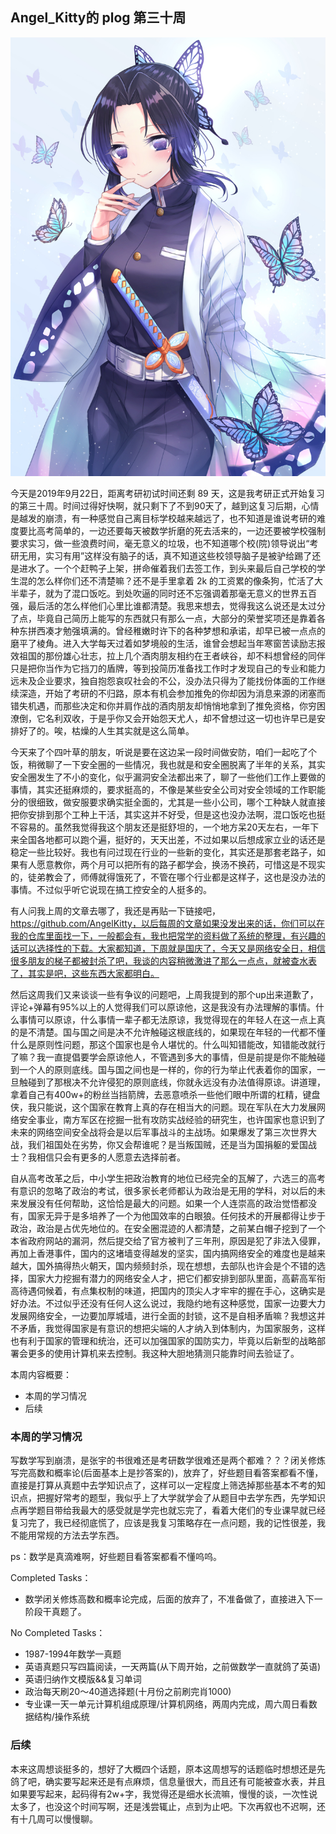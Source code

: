 ## Angel_Kitty的 plog 第三十周

![plog30](./sources/2019_09_22/figure/page.jpg)

今天是2019年9月22日，距离考研初试时间还剩 89 天，这是我考研正式开始复习的第三十周。时间过得好快啊，就只剩下了不到90天了，越到这复习后期，心情是越发的崩溃，有一种感觉自己离目标学校越来越远了，也不知道是谁说考研的难度要比高考简单的，一边还要每天被数学折磨的死去活来的，一边还要被学校强制要求实习，做一些浪费时间，毫无意义的垃圾，也不知道哪个校(院)领导说出“考研无用，实习有用”这样没有脑子的话，真不知道这些校领导脑子是被驴给踢了还是进水了。一个个赶鸭子上架，拼命催着我们去签工作，到头来最后自己学校的学生混的怎么样你们还不清楚嘛？还不是手里拿着 2k 的工资累的像条狗，忙活了大半辈子，就为了混口饭吃。到处吹逼的同时还不忘强调着那毫无意义的世界五百强，最后活的怎么样他们心里比谁都清楚。我思来想去，觉得我这么说还是太过分了点，毕竟自己简历上能写的东西就只有那么一点，大部分的荣誉奖项还是靠着各种东拼西凑才勉强填满的。曾经稚嫩时许下的各种梦想和承诺，却早已被一点点的磨平了棱角。进入大学每天过着如梦境般的生活，谁曾会想起当年寒窗苦读励志报效祖国的那份雄心壮志，拉上几个酒肉朋友相约在王者峡谷，却不料想曾经的同伴只是把你当作为它挡刀的盾牌，等到投简历准备找工作时才发现自己的专业和能力远未及企业要求，独自抱怨哀叹社会的不公，没办法只得为了能找份体面的工作继续深造，开始了考研的不归路，原本有机会参加推免的你却因为消息来源的闭塞而错失机遇，而那些决定和你并肩作战的酒肉朋友却悄悄地拿到了推免资格，你穷困潦倒，它名利双收，于是乎你又会开始怨天尤人，却不曾想过这一切也许早已是安排好了的。唉，枯燥的人生其实就是这么简单。

今天来了个四叶草的朋友，听说是要在这边呆一段时间做安防，咱们一起吃了个饭，稍微聊了一下安全圈的一些情况，我也就是和安全圈脱离了半年的关系，其实安全圈发生了不小的变化，似乎漏洞安全法都出来了，聊了一些他们工作上要做的事情，其实还挺麻烦的，要求挺高的，不像是某些安全公司对安全领域的工作职能分的很细致，做安服要求确实挺全面的，尤其是一些小公司，哪个工种缺人就直接把你安排到那个工种上干活，其实这并不好受，但是这也没办法啊，混口饭吃也挺不容易的。虽然我觉得我这个朋友还是挺舒坦的，一个地方呆20天左右，一年下来全国各地都可以跑个遍，挺好的，天天出差，不过如果以后想成家立业的话还是稳定一些比较好。我也有问过现在行业的一些新的变化，其实还是那套老路子，如果有人愿意教你，两个月可以把所有的路子都学会，换汤不换药，可惜这是不现实的，徒弟教会了，师傅就得饿死了，不管在哪个行业都是这样子，这也是没办法的事情。不过似乎听它说现在搞工控安全的人挺多的。

有人问我上周的文章去哪了，我还是再贴一下链接吧，https://github.com/AngelKitty，以后每周的文章如果没发出来的话，你们可以在我的仓库里面找一下，一般都会有，我也把常学的资料做了系统的整理，有兴趣的话可以选择性的下载。大家都知道，下周就是国庆了，今天又是网络安全日，相信很多朋友的梯子都被封杀了吧，我谈的内容稍微激进了那么一点点，就被查水表了，其实是吧，这些东西大家都明白。

然后这周我们又来谈谈一些有争议的问题吧，上周我提到的那个up出来道歉了，评论+弹幕有95%以上的人觉得我们可以原谅他，这是我没有办法理解的事情。什么事情可以原谅，什么事情一辈子都无法原谅，我觉得现在的年轻人在这一点上真的是不清楚。国与国之间是决不允许触碰这根底线的，如果现在年轻的一代都不懂什么是原则性问题，那这个国家也是令人堪忧的。什么叫知错能改，知错能改就行了嘛？我一直提倡要学会原谅他人，不管遇到多大的事情，但是前提是你不能触碰到一个人的原则底线。国与国之间也是一样的，你的行为举止代表着你的国家，一旦触碰到了那根决不允许侵犯的原则底线，你就永远没有办法值得原谅。讲道理，拿着自己有400w+的粉丝当挡箭牌，去恶意喷杀一些他们眼中所谓的杠精，键盘侠，我只能说，这个国家在教育上真的存在相当大的问题。现在军队在大力发展网络安全事业，南方军区在挖掘一批有攻防实战经验的研究生，也许国家也意识到了未来的网络空间安全战将会是以后军事战斗的主战场。如果爆发了第三次世界大战，我们祖国处在劣势，你又会帮谁呢？是当叛国贼，还是当为国捐躯的爱国战士？我相信只会有更多的人愿意去选择前者。

自从高考改革之后，中小学生把政治教育的地位已经完全的瓦解了，六选三的高考有意识的忽略了政治的考试，很多家长老师都认为政治是无用的学科，对以后的未来发展没有任何帮助，这恰恰是最大的问题。如果一个人连崇高的政治觉悟都没有，国家无异于是多培养了一个为他国效率的白眼狼。任何技术的开展都得让步于政治，政治是占优先地位的。在安全圈混迹的人都清楚，之前某白帽子挖到了一个本省政府网站的漏洞，然后提交给了官方被判了三年刑，原因是犯了非法入侵罪，再加上香港事件，国内的这堵墙变得越发的坚实，国内搞网络安全的难度也是越来越大，国外搞得热火朝天，国内频频封杀，现在想想，去部队也许会是个不错的选择，国家大力挖掘有潜力的网络安全人才，把它们都安排到部队里面，高薪高军衔高待遇伺候着，有点集权制的味道，把国内的顶尖人才牢牢的握在手心，这确实是好办法。不过似乎还没有任何人这么说过，我隐约地有这种感觉，国家一边要大力发展网络安全，一边要加厚城墙，进行全面的封锁，这不是自相矛盾嘛？我想这并不矛盾，我觉得国家是有意识的想把尖端的人才纳入到体制内，为国家服务，这样也有利于国家的管理和统治，还可以加强国家的国防实力，毕竟以后新型的战略部署会更多的使用计算机来去控制。我这种大胆地猜测只能靠时间去验证了。

本周内容概要：

- 本周的学习情况
- 后续

### 本周的学习情况

写数学写到崩溃，是张宇的书很难还是考研数学很难还是两个都难？？？闭关修炼写完高数和概率论(后面基本上是抄答案的)，放弃了，好些题目看答案都看不懂，直接是打算从真题中去学知识点了，这样可以一定程度上筛选掉那些基本不考的知识点，把握好常考的题型，我似乎上了大学就学会了从题目中去学东西，先学知识点再学题目带给我最大的感受就是学完也就忘完了，看着大佬们的专业课早就已经复习完了，我已经彻底慌了，应该是我复习策略存在一点问题，我的记性很差，我不能用常规的方法去学东西。

ps：数学是真滴难啊，好些题目看答案都看不懂呜呜。

Completed Tasks：

- 数学闭关修炼高数和概率论完成，后面的放弃了，不准备做了，直接进入下一阶段干真题了。

No Completed Tasks：

- 1987-1994年数学一真题
- 英语真题只写四篇阅读，一天两篇(从下周开始，之前做数学一直就鸽了英语)
- 英语归纳作文模版&&复习单词
- 政治每天刷20～40道选择题(十月份之前刷完肖1000)
- 专业课一天一单元计算机组成原理/计算机网络，两周内完成，周六周日看数据结构/操作系统

### 后续

本来这周想谈挺多的，想好了大概四个话题，原本这周想写的话题临时想想还是先鸽了吧，确实要写起来还是有点麻烦，信息量很大，而且还有可能被查水表，并且如果要写起来，起码得有2w+字，我觉得还是细水长流嘛，慢慢的谈，一次性说太多了，也没这个时间写啊，还是浅尝辄止，点到为止吧。下次再叙也不迟啊，还有十几周可以慢慢聊。